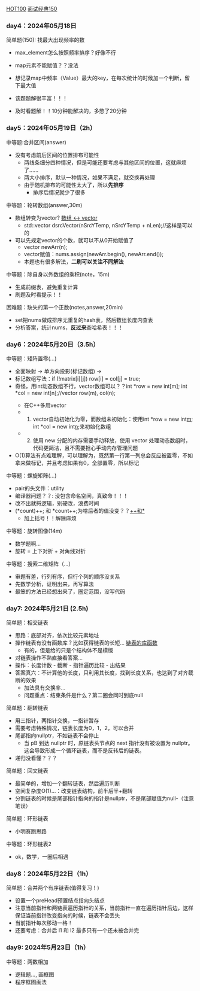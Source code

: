 [HOT100](https://leetcode.cn/studyplan/top-100-liked/)
[面试经典150](https://leetcode.cn/studyplan/top-interview-150/)
### day4：2024年05月18日

简单题(150): 找最大出现频率的数
- max_element怎么按照频率排序？好像不行

- map元素不能赋值？？没法

- 想记录map中频率（Value）最大的key，在每次统计的时候加一个判断，留下最大值

- 该题题解很丰富！！！

- 及时看题解！！10分钟能解决的，多憋了20分钟
### day5：2024年05月19日（2h）
中等题:合并区间(answer)
- 没有考虑前后区间的位置排布可能性
  - 两线条细分四种情况，但是可能还要考虑与其他区间的位置，这就麻烦了......
  - 两大小排序，默认一种情况，如果不满足，就交换再处理
  - 由于随机排布的可能性太大了，所以**先排序**
    - 排序后情况就少了很多

中等题：轮转数组(answer,30m)
- 数组转变为vector? [数组 <-> vector](https://blog.csdn.net/u012719076/article/details/137044042)
  - std::vector<double > dsrcVector(nSrcYTemp, nSrcYTemp + nLen);//这样是可以的
- 可以先规定vector的个数，就可以不从0开始赋值了
  - vector<int> newArr(n);
  - vector赋值：nums.assign(newArr.begin(), newArr.end());
  - 本题也有很多解法，**二刷可以关注不同解法**

中等题：除自身以外数组的乘积(note，15m)
- 生成前缀表，避免重复计算
- 刷题及时看提示！！

困难题：缺失的第一个正数(notes,answer,20min)
- set把nums做成排序无重复的hash表，然后数组长度内查表
- 分析答案，统计nums，**反过来**查哈希表！！！

### day6：2024年5月20日（3.5h）
中等题：矩阵置零(...)
  - 全面映射 -> 单方向投影(标记数组) ->
  - 标记数组写法：if (!matrix[i][j]) row[i] = col[j] = true;
  - 奇怪，用int动态数组不行，vector数组可以？？int *row = new int[m]; int *col = new int[n];//vector<int> row(m), col(n);
    - 在C++多用vector
    - 1. vector自动初始化为零，而数组未初始化：使用int *row = new int[m](); int *col = new int[n]();来初始化数组
    - 2. 使用 new 分配的内存需要手动释放，使用 vector 处理动态数组时，代码更简洁，且不需要担心手动内存管理问题
  - O(1)算法有点难理解，可以理解为，既然第一行第一列总会反应被置零，不如拿来做标记，并且考虑如果有0，全部置零，所以标记

中等题：螺旋矩阵(...)
  - pair的头文件：utility
  - 编译器问题？？: 没包含命名空间，真致命！！！
  - 改不出就捋逻辑，别硬改，浪费时间
  - (*count)++; 和 *count++;为啥后者的值没变？？[++和*](https://blog.csdn.net/weixin_67916525/article/details/132415262)
    - 加上括号！！解除麻烦

中等题：旋转图像(14m)
  - 数学题啊...
  - 旋转 = 上下对折 + 对角线对折

中等题：搜索二维矩阵（...）
  - 审题有差，行列有序，但行个列的顺序没关系
  - 先数学分析，证明出来，再写算法
  - 最笨的方法已经想出来了，圈定范围，没写代码

### day7: 2024年5月21日 (2.5h)
简单题：相交链表
  - 思路：底部对齐，依次比较元素地址
  - 操作链表有没有函数库？比如获得链表的长短... [链表的库函数](https://blog.csdn.net/qq_59931372/article/details/124548333)
    - 有的，但是给的只是个结构体不是模版
  - 对链表操作不熟直接看答案...
  - 操作：长度计数 - 截断 - 指针遍历比较 - 出结果
  - 答案真六：不计算他的长度，只利用其长度，找到长度关系，也达到了对齐截断的效果
    - 加法具有交换率...
    - 问题重点：结束条件是什么？第二圈会同时到底null

简单题：翻转链表
  - 用三指针，两指针交换，一指针暂存
  - 需要考虑特殊情况，链表长度为0，1，2，可以合并
  - 尾部指向nullptr，不如链表不会停止
    - 当 pB 到达 nullptr 时，原链表头节点的 next 指针没有被设置为 nullptr。这会导致形成一个循环链表，而不是反转后的链表。
  - 递归没看懂？？？

简单题：回文链表
  - 最简单的，增加一个翻转链表，然后遍历判断
  - 空间复杂度O(1)...：改变链表结构，前半后半+翻转
  - 分割链表的时候是尾部指针指向的指针是nullptr，不是尾部赋值为null-（注意笔误）

简单题：环形链表
  - 小明赛跑思路

中等题：环形链表2
  - ok，数学，一圈后相遇

### day8：2024年5月22日（1h）
简单题：合并两个有序链表(值得复习！)
  - 设置一个preHead预置结点指向头结点
  - 注意当前指针和两链表遍历指针的关系，当前指针一直在遍历指针后边，这样保证当前指针改变指向的时候，链表不会丢失
  - 当前指针每次移动一格！
  - 还要考虑：合并后 l1 和 l2 最多只有一个还未被合并完

### day9: 2024年5月23日（1h）
中等题：两数相加
  - 逻辑题..., 画框图
- 程序框图画法
